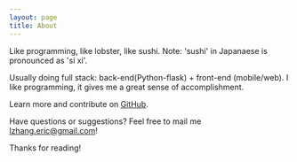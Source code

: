 ```yaml
---
layout: page
title: About
---
```


<p class="message">
  Like programming, like lobster, like sushi. Note: 'sushi' in Japanaese is pronounced as 'si xi'. 
</p>

Usually doing full stack: back-end(Python-flask) + front-end (mobile/web).  I like programming, it gives me a great sense of accomplishment.


Learn more and contribute on [GitHub](https://github.com/EricZhang90).


Have questions or suggestions? Feel free to mail me [lzhang.eric@gmail.com](mailto:email@domain.com)!

Thanks for reading!
